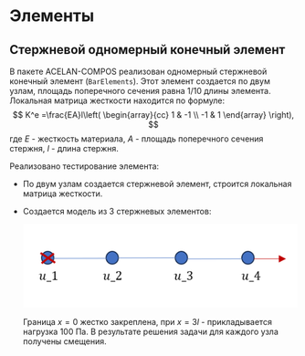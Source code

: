 # Элементы 

## Стержневой одномерный конечный элемент
 
В пакете ACELAN-COMPOS реализован одномерный стержневой конечный элемент (```BarElements```). Этот элемент создается по двум узлам, площадь поперечного сечения равна 1/10 длины элемента. Локальная матрица жесткости находится по формуле:
$$  
    K^e =\frac{EA}l\left(
    \begin{array}{cc}
        1 & -1 \\
        -1 & 1 
    \end{array} \right),
$$
где $E$ - жесткость материала, $A$ - площадь поперечного сечения стержня, $l$ - длина стержня.


Реализовано тестирование элемента:

- По двум узлам создается стержневой элемент, строится локальная матрица жесткости.

- Создается модель из 3 стержневых элементов: 
    <!-- panels:start -->
    ![bar elements](../Images/barElements.png)
    <!-- panels:end -->
    Граница $x=0$ жестко закреплена, при $x=3l$ - прикладывается нагрузка 100 Па. В результате решения задачи для каждого узла получены смещения.  

